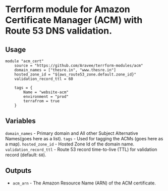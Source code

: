 # Terrform module for Amazon Certificate Manager (ACM) with Route 53 DNS validation.

## Usage

```hcl
module "acm_cert"
    source = "https://github.com/Aravee/terrform-modules/acm"
    domain_names = ["thesre.in", "www.thesre.in"]
    hosted_zone_id = "${aws_route53_zone.default.zone_id}"
    validation_record_ttl = 60

    tags = {
        Name = "website-acm"
        environment = "prod"
        terrafrom = true
    }       
```

## Variables

`domain_names` - Primary domain and All other Subject Alternative Names(goes here as a list).
`tags` - Used for tagging the ACMs (goes here as a map).
`hosted_zone_id` -  Hosted Zone Id of the domain name.
`validation_record_ttl` - Route 53 record time-to-live (TTL) for validation record (default: `60`).

## Outputs

- `acm_arn` - The Amazon Resource Name (ARN) of the ACM certificate.